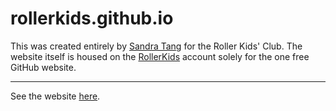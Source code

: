 # rollerkids.github.io
This was created entirely by <a href="https://github.com/SandraTang">Sandra Tang</a> for the Roller Kids' Club. The website itself is housed on the <a href="https://github.com/rollerkids">RollerKids</a> account solely for the one free GitHub website. 
<hr>
See the website <a href="https://rollerkids.github.io/">here</a>. 
